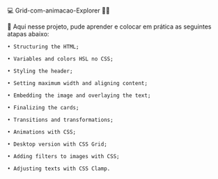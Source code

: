💻 Grid-com-animacao-Explorer 🧑‍🚀

📌 Aqui nesse projeto, pude aprender e colocar em prática as seguintes atapas abaixo:

    • Structuring the HTML;

    • Variables and colors HSL no CSS;

    • Styling the header;

    • Setting maximum width and aligning content;

    • Embedding the image and overlaying the text;

    • Finalizing the cards;

    • Transitions and transformations;

    • Animations with CSS;

    • Desktop version with CSS Grid;

    • Adding filters to images with CSS;

    • Adjusting texts with CSS Clamp.
